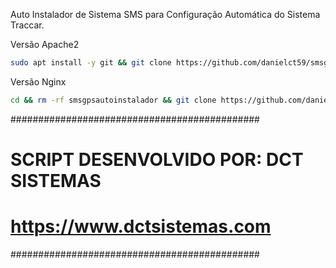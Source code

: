 Auto Instalador de Sistema SMS para Configuração Automática do Sistema Traccar.

Versão Apache2

```bash
sudo apt install -y git && git clone https://github.com/danielct59/smsgps-autoinstalador.git && sudo chmod -R 777 smsgpsautoinstalador && cd smsgpsautoinstalador && sudo mv install_apache /install_apache && cd / && sudo rm -rf smsgpsautoinstalador && sudo chmod +x /install_apache && sudo /install_apache
```

Versão Nginx

```bash
cd && rm -rf smsgpsautoinstalador && git clone https://github.com/danielct59/smsgps-autoinstalador.git && sudo chmod -R 777 ./smsgpsautoinstalador && cd ./smsgpsautoinstalador && sudo mv install_apache /install_apache && cd / && sudo rm -rf smsgpsautoinstalador && sudo chmod +x /install_apache && sudo /install_apache
```

#############################################
# SCRIPT DESENVOLVIDO POR: DCT SISTEMAS     #
# https://www.dctsistemas.com               #
#############################################
